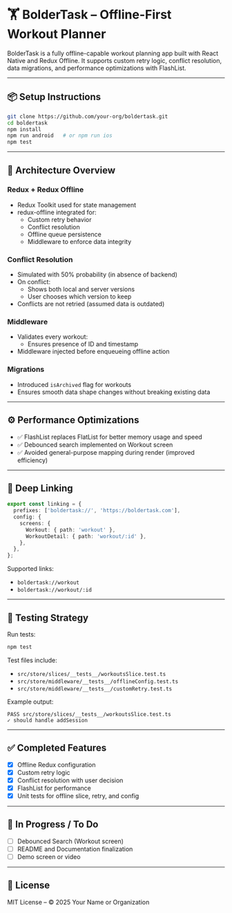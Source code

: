 # 🏋️ BolderTask – Offline-First Workout Planner

BolderTask is a fully offline-capable workout planning app built with React Native and Redux Offline. It supports custom retry logic, conflict resolution, data migrations, and performance optimizations with FlashList.

---

## 📦 Setup Instructions

```bash
git clone https://github.com/your-org/boldertask.git
cd boldertask
npm install
npm run android   # or npm run ios
npm test
```

---

## 🧠 Architecture Overview

### Redux + Redux Offline

- Redux Toolkit used for state management
- redux-offline integrated for:
  - Custom retry behavior
  - Conflict resolution
  - Offline queue persistence
  - Middleware to enforce data integrity

### Conflict Resolution

- Simulated with 50% probability (in absence of backend)
- On conflict:
  - Shows both local and server versions
  - User chooses which version to keep
- Conflicts are not retried (assumed data is outdated)

### Middleware

- Validates every workout:
  - Ensures presence of ID and timestamp
- Middleware injected before enqueueing offline action

### Migrations

- Introduced `isArchived` flag for workouts
- Ensures smooth data shape changes without breaking existing data

---

## ⚙️ Performance Optimizations

- ✅ FlashList replaces FlatList for better memory usage and speed
- ✅ Debounced search implemented on Workout screen
- ✅ Avoided general-purpose mapping during render (improved efficiency)

---

## 🔗 Deep Linking

```ts
export const linking = {
  prefixes: ['boldertask://', 'https://boldertask.com'],
  config: {
    screens: {
      Workout: { path: 'workout' },
      WorkoutDetail: { path: 'workout/:id' },
    },
  },
};
```

Supported links:

- `boldertask://workout`
- `boldertask://workout/:id`

---

## 🧪 Testing Strategy

Run tests:

```bash
npm test
```

Test files include:

- `src/store/slices/__tests__/workoutsSlice.test.ts`
- `src/store/middleware/__tests__/offlineConfig.test.ts`
- `src/store/middleware/__tests__/customRetry.test.ts`

Example output:

```
PASS src/store/slices/__tests__/workoutsSlice.test.ts
✓ should handle addSession
```

---

## ✅ Completed Features

- [x] Offline Redux configuration
- [x] Custom retry logic
- [x] Conflict resolution with user decision
- [x] FlashList for performance
- [x] Unit tests for offline slice, retry, and config

---

## 🚧 In Progress / To Do

- [ ] Debounced Search (Workout screen)
- [ ] README and Documentation finalization
- [ ] Demo screen or video

---

## 📄 License

MIT License – © 2025 Your Name or Organization
